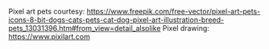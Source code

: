 Pixel art pets courtesy: https://www.freepik.com/free-vector/pixel-art-pets-icons-8-bit-dogs-cats-pets-cat-dog-pixel-art-illustration-breed-pets_13031396.htm#from_view=detail_alsolike
Pixel drawing: https://www.pixilart.com
